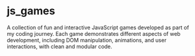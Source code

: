 # js_games
A collection of fun and interactive JavaScript games developed as part of my coding journey. Each game demonstrates different aspects of web development, including DOM manipulation, animations, and user interactions, with clean and modular code.
